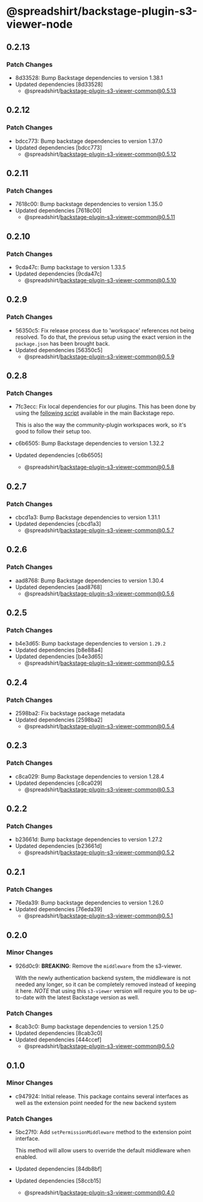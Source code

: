 # @spreadshirt/backstage-plugin-s3-viewer-node

## 0.2.13

### Patch Changes

- 8d33528: Bump Backstage dependencies to version 1.38.1
- Updated dependencies [8d33528]
  - @spreadshirt/backstage-plugin-s3-viewer-common@0.5.13

## 0.2.12

### Patch Changes

- bdcc773: Bump backstage dependencies to version 1.37.0
- Updated dependencies [bdcc773]
  - @spreadshirt/backstage-plugin-s3-viewer-common@0.5.12

## 0.2.11

### Patch Changes

- 7618c00: Bump backstage dependencies to version 1.35.0
- Updated dependencies [7618c00]
  - @spreadshirt/backstage-plugin-s3-viewer-common@0.5.11

## 0.2.10

### Patch Changes

- 9cda47c: Bump backstage to version 1.33.5
- Updated dependencies [9cda47c]
  - @spreadshirt/backstage-plugin-s3-viewer-common@0.5.10

## 0.2.9

### Patch Changes

- 56350c5: Fix release process due to 'workspace' references not being resolved.
  To do that, the previous setup using the exact version in the `package.json`
  has been brought back.
- Updated dependencies [56350c5]
  - @spreadshirt/backstage-plugin-s3-viewer-common@0.5.9

## 0.2.8

### Patch Changes

- 7fc3ecc: Fix local dependencies for our plugins. This has been done by using the
  [following script](https://github.com/backstage/backstage/blob/master/scripts/verify-local-dependencies.js) available
  in the main Backstage repo.

  This is also the way the community-plugin workspaces work, so it's good to follow their setup too.

- c6b6505: Bump Backstage dependencies to version 1.32.2
- Updated dependencies [c6b6505]
  - @spreadshirt/backstage-plugin-s3-viewer-common@0.5.8

## 0.2.7

### Patch Changes

- cbcd1a3: Bump Backstage dependencies to version 1.31.1
- Updated dependencies [cbcd1a3]
  - @spreadshirt/backstage-plugin-s3-viewer-common@0.5.7

## 0.2.6

### Patch Changes

- aad8768: Bump Backstage dependencies to version 1.30.4
- Updated dependencies [aad8768]
  - @spreadshirt/backstage-plugin-s3-viewer-common@0.5.6

## 0.2.5

### Patch Changes

- b4e3d65: Bump backstage dependencies to version `1.29.2`
- Updated dependencies [b8e88a4]
- Updated dependencies [b4e3d65]
  - @spreadshirt/backstage-plugin-s3-viewer-common@0.5.5

## 0.2.4

### Patch Changes

- 2598ba2: Fix backstage package metadata
- Updated dependencies [2598ba2]
  - @spreadshirt/backstage-plugin-s3-viewer-common@0.5.4

## 0.2.3

### Patch Changes

- c8ca029: Bump Backstage dependencies to version 1.28.4
- Updated dependencies [c8ca029]
  - @spreadshirt/backstage-plugin-s3-viewer-common@0.5.3

## 0.2.2

### Patch Changes

- b23661d: Bump backstage dependencies to version 1.27.2
- Updated dependencies [b23661d]
  - @spreadshirt/backstage-plugin-s3-viewer-common@0.5.2

## 0.2.1

### Patch Changes

- 76eda39: Bump backstage dependencies to version 1.26.0
- Updated dependencies [76eda39]
  - @spreadshirt/backstage-plugin-s3-viewer-common@0.5.1

## 0.2.0

### Minor Changes

- 926d0c9: **BREAKING**: Remove the `middleware` from the s3-viewer.

  With the newly authentication backend system, the middleware is not needed any longer,
  so it can be completely removed instead of keeping it here. _NOTE_ that using this
  `s3-viewer` version will require you to be up-to-date with the latest Backstage version as well.

### Patch Changes

- 8cab3c0: Bump backstage dependencies to version 1.25.0
- Updated dependencies [8cab3c0]
- Updated dependencies [444ccef]
  - @spreadshirt/backstage-plugin-s3-viewer-common@0.5.0

## 0.1.0

### Minor Changes

- c947924: Initial release. This package contains several interfaces as well as the extension point needed for the new backend system

### Patch Changes

- 5bc27f0: Add `setPermissionMiddleware` method to the extension point interface.

  This method will allow users to override the default middleware when enabled.

- Updated dependencies [84db8bf]
- Updated dependencies [58ccb15]
  - @spreadshirt/backstage-plugin-s3-viewer-common@0.4.0
